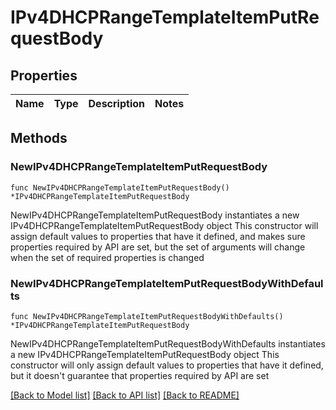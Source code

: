 # IPv4DHCPRangeTemplateItemPutRequestBody

## Properties

Name | Type | Description | Notes
------------ | ------------- | ------------- | -------------

## Methods

### NewIPv4DHCPRangeTemplateItemPutRequestBody

`func NewIPv4DHCPRangeTemplateItemPutRequestBody() *IPv4DHCPRangeTemplateItemPutRequestBody`

NewIPv4DHCPRangeTemplateItemPutRequestBody instantiates a new IPv4DHCPRangeTemplateItemPutRequestBody object
This constructor will assign default values to properties that have it defined,
and makes sure properties required by API are set, but the set of arguments
will change when the set of required properties is changed

### NewIPv4DHCPRangeTemplateItemPutRequestBodyWithDefaults

`func NewIPv4DHCPRangeTemplateItemPutRequestBodyWithDefaults() *IPv4DHCPRangeTemplateItemPutRequestBody`

NewIPv4DHCPRangeTemplateItemPutRequestBodyWithDefaults instantiates a new IPv4DHCPRangeTemplateItemPutRequestBody object
This constructor will only assign default values to properties that have it defined,
but it doesn't guarantee that properties required by API are set


[[Back to Model list]](../README.md#documentation-for-models) [[Back to API list]](../README.md#documentation-for-api-endpoints) [[Back to README]](../README.md)



